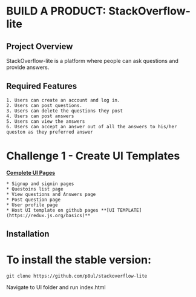 # BUILD A PRODUCT: StackOverflow-lite

## Project Overview
StackOverflow-lite is a platform where people can ask questions and provide answers.

## Required Features
    1. Users can create an account and log in.
    2. Users can post questions.
    3. Users can delete the questions they post
    4. Users can post answers
    5. Users can view the answers
    6. Users can accept an answer out of all the answers to his/her queston as they preferred answer

# Challenge 1 - Create UI Templates
**[Complete UI Pages](https://p8ul.github.io/stackoverflow-lite/UI/)**

    * Signup and signin pages
    * Questoins list page
    * View questions and Answers page
    * Post question page
    * User profile page
    * Host UI template on github pages **[UI TEMPLATE](https://redux.js.org/basics)**

## Installation

# To install the stable version:

```
git clone https://github.com/p8ul/stackoverflow-lite
```
Navigate to UI folder and run index.html
